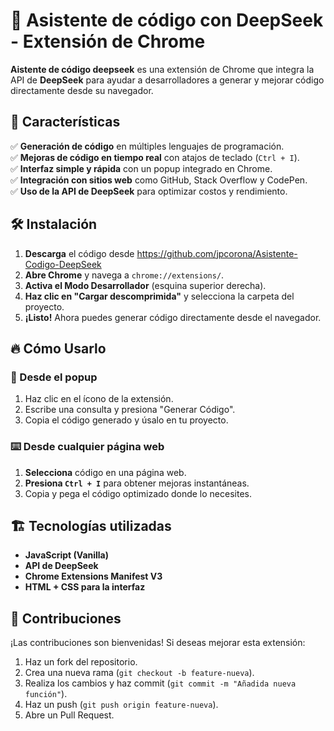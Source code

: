 # 🚀 Asistente de código con DeepSeek - Extensión de Chrome  

**Aistente de código deepseek** es una extensión de Chrome que integra la API de **DeepSeek** para ayudar a desarrolladores a generar y mejorar código directamente desde su navegador.  

## 🎯 Características  
✅ **Generación de código** en múltiples lenguajes de programación.  
✅ **Mejoras de código en tiempo real** con atajos de teclado (`Ctrl + I`).  
✅ **Interfaz simple y rápida** con un popup integrado en Chrome.  
✅ **Integración con sitios web** como GitHub, Stack Overflow y CodePen.  
✅ **Uso de la API de DeepSeek** para optimizar costos y rendimiento.  

## 🛠 Instalación  
1. **Descarga** el código desde https://github.com/jpcorona/Asistente-Codigo-DeepSeek
2. **Abre Chrome** y navega a `chrome://extensions/`.  
3. **Activa el Modo Desarrollador** (esquina superior derecha).  
4. **Haz clic en "Cargar descomprimida"** y selecciona la carpeta del proyecto.  
5. **¡Listo!** Ahora puedes generar código directamente desde el navegador.  

## 🔥 Cómo Usarlo  
### 📌 Desde el popup  
1. Haz clic en el ícono de la extensión.  
2. Escribe una consulta y presiona "Generar Código".  
3. Copia el código generado y úsalo en tu proyecto.  

### ⌨️ Desde cualquier página web  
1. **Selecciona** código en una página web.  
2. **Presiona `Ctrl + I`** para obtener mejoras instantáneas.  
3. Copia y pega el código optimizado donde lo necesites.  

## 🏗 Tecnologías utilizadas  
- **JavaScript (Vanilla)**  
- **API de DeepSeek**  
- **Chrome Extensions Manifest V3**  
- **HTML + CSS para la interfaz**  


## 🤝 Contribuciones  
¡Las contribuciones son bienvenidas! Si deseas mejorar esta extensión:  
1. Haz un fork del repositorio.  
2. Crea una nueva rama (`git checkout -b feature-nueva`).  
3. Realiza los cambios y haz commit (`git commit -m "Añadida nueva función"`).  
4. Haz un push (`git push origin feature-nueva`).  
5. Abre un Pull Request.  


